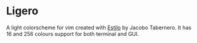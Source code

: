 # Ligero
A light colorscheme for vim created with [Estilo](https://github.com/jacoborus/estilo/) by Jacobo Tabernero.
It has 16 and 256 colours support for both terminal and GUI.
